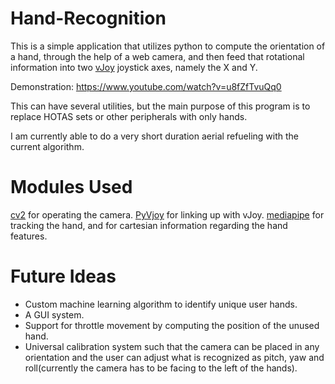 # Hand-Recognition

This is a simple application that utilizes python to compute the orientation of a hand, through the help of a web camera, and then feed that rotational information into two [vJoy](https://github.com/shauleiz/vJoy/) joystick axes, namely the X and Y.

Demonstration: https://www.youtube.com/watch?v=u8fZfTvuQq0

This can have several utilities, but the main purpose of this program is to replace HOTAS sets or other peripherals with only hands. 

I am currently able to do a very short duration aerial refueling with the current algorithm. 

# Modules Used
[cv2](https://pypi.org/project/opencv-python/) for operating the camera.
[PyVjoy](https://github.com/tidzo/pyvjoy) for linking up with vJoy.
[mediapipe](https://google.github.io/mediapipe/getting_started/python.html) for tracking the hand, and for cartesian information regarding the hand features.

# Future Ideas

- Custom machine learning algorithm to identify unique user hands.
- A GUI system.
- Support for throttle movement by computing the position of the unused hand.
- Universal calibration system such that the camera can be placed in any orientation and the user can adjust what is recognized as pitch, yaw and roll(currently the camera has to be facing to the left of the hands).
